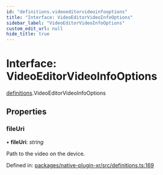```yaml
---
id: "definitions.videoeditorvideoinfooptions"
title: "Interface: VideoEditorVideoInfoOptions"
sidebar_label: "VideoEditorVideoInfoOptions"
custom_edit_url: null
hide_title: true
---
```


# Interface: VideoEditorVideoInfoOptions

[definitions](../modules/definitions.md).VideoEditorVideoInfoOptions

## Properties

### fileUri

• **fileUri**: *string*

Path to the video on the device.

Defined in: [packages/native-plugin-xr/src/definitions.ts:169](https://github.com/xr3ngine/xr3ngine/blob/65dfcf39a/packages/native-plugin-xr/src/definitions.ts#L169)
